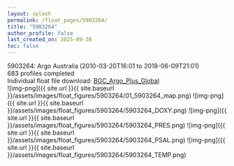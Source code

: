 ```yaml
---
layout: splash
permalink: /float_pages/5903264/
title: "5903264"
author_profile: false
last_created_on: 2025-09-30
toc: false
---
```

 
5903264: Argo Australia (2010-03-20T16:01 to 2018-06-09T21:01)\
683 profiles completed\
Individual float file download: [BGC_Argo_Plus_Global](https://ftp.soest.hawaii.edu/bgc_argo_plus/Individual_Floats/outliers_removed/5903264_Sprof_processed.nc)\
![img-png]({{ site.url }}{{ site.baseurl }}/assets/images/float_figures/5903264/01_5903264_map.png)
![img-png]({{ site.url }}{{ site.baseurl }}/assets/images/float_figures/5903264/5903264_DOXY.png)
![img-png]({{ site.url }}{{ site.baseurl }}/assets/images/float_figures/5903264/5903264_PRES.png)
![img-png]({{ site.url }}{{ site.baseurl }}/assets/images/float_figures/5903264/5903264_PSAL.png)
![img-png]({{ site.url }}{{ site.baseurl }}/assets/images/float_figures/5903264/5903264_TEMP.png)
